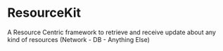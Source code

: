 # ResourceKit
A Resource Centric framework to retrieve and receive update about any kind of resources (Network - DB - Anything Else) 
